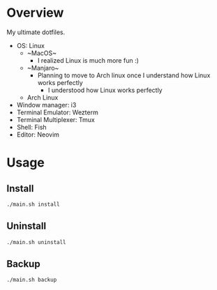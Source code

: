 # Overview

My ultimate dotfiles.

- OS: Linux
	- ~MacOS~
		- I realized Linux is much more fun :)
	- ~Manjaro~
		- Planning to move to Arch linux once I understand how Linux works perfectly
			- I understood how Linux works perfectly
	- Arch Linux
- Window manager: i3
- Terminal Emulator: Wezterm
- Terminal Multiplexer: Tmux
- Shell: Fish
- Editor: Neovim

# Usage

## Install

```bash
./main.sh install
```

## Uninstall

```bash
./main.sh uninstall
```

## Backup

```bash
./main.sh backup
```
